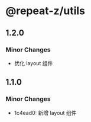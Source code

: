 # @repeat-z/utils

## 1.2.0

### Minor Changes

- 优化 layout 组件

## 1.1.0

### Minor Changes

- 1c4ead0: 新增 layout 组件
